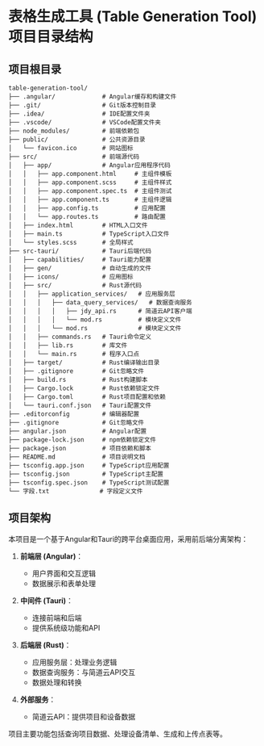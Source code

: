 # 表格生成工具 (Table Generation Tool) 项目目录结构

## 项目根目录

```
table-generation-tool/
├── .angular/             # Angular缓存和构建文件
├── .git/                 # Git版本控制目录
├── .idea/                # IDE配置文件夹
├── .vscode/              # VSCode配置文件夹
├── node_modules/         # 前端依赖包
├── public/               # 公共资源目录
│   └── favicon.ico       # 网站图标
├── src/                  # 前端源代码
│   ├── app/              # Angular应用程序代码
│   │   ├── app.component.html     # 主组件模板
│   │   ├── app.component.scss     # 主组件样式
│   │   ├── app.component.spec.ts  # 主组件测试
│   │   ├── app.component.ts       # 主组件逻辑
│   │   ├── app.config.ts          # 应用配置
│   │   └── app.routes.ts          # 路由配置
│   ├── index.html        # HTML入口文件
│   ├── main.ts           # TypeScript入口文件
│   └── styles.scss       # 全局样式
├── src-tauri/            # Tauri后端代码
│   ├── capabilities/     # Tauri能力配置
│   ├── gen/              # 自动生成的文件
│   ├── icons/            # 应用图标
│   ├── src/              # Rust源代码
│   │   ├── application_services/   # 应用服务层
│   │   │   ├── data_query_services/   # 数据查询服务
│   │   │   │   ├── jdy_api.rs      # 简道云API客户端
│   │   │   │   └── mod.rs          # 模块定义文件
│   │   │   └── mod.rs              # 模块定义文件
│   │   ├── commands.rs   # Tauri命令定义
│   │   ├── lib.rs        # 库文件
│   │   └── main.rs       # 程序入口点
│   ├── target/           # Rust编译输出目录
│   ├── .gitignore        # Git忽略文件
│   ├── build.rs          # Rust构建脚本
│   ├── Cargo.lock        # Rust依赖锁定文件
│   ├── Cargo.toml        # Rust项目配置和依赖
│   └── tauri.conf.json   # Tauri配置文件
├── .editorconfig         # 编辑器配置
├── .gitignore            # Git忽略文件
├── angular.json          # Angular配置
├── package-lock.json     # npm依赖锁定文件
├── package.json          # 项目依赖和脚本
├── README.md             # 项目说明文档
├── tsconfig.app.json     # TypeScript应用配置
├── tsconfig.json         # TypeScript主配置
├── tsconfig.spec.json    # TypeScript测试配置
└── 字段.txt              # 字段定义文件
```

## 项目架构

本项目是一个基于Angular和Tauri的跨平台桌面应用，采用前后端分离架构：

1. **前端层 (Angular)**：
   - 用户界面和交互逻辑
   - 数据展示和表单处理

2. **中间件 (Tauri)**：
   - 连接前端和后端
   - 提供系统级功能和API

3. **后端层 (Rust)**：
   - 应用服务层：处理业务逻辑
   - 数据查询服务：与简道云API交互
   - 数据处理和转换

4. **外部服务**：
   - 简道云API：提供项目和设备数据

项目主要功能包括查询项目数据、处理设备清单、生成和上传点表等。 